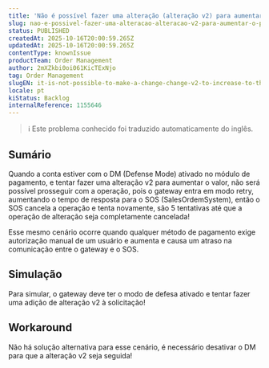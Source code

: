 ```yaml
---
title: 'Não é possível fazer uma alteração (alteração v2) para aumentar o pedido se a conta tiver o Modo de Defesa ativo em pagamentos ou qualquer outro pagamento!'
slug: nao-e-possivel-fazer-uma-alteracao-alteracao-v2-para-aumentar-o-pedido-se-a-conta-tiver-o-modo-de-defesa-ativo-em-pagamentos-ou-qualquer-outro-pagamento
status: PUBLISHED
createdAt: 2025-10-16T20:00:59.265Z
updatedAt: 2025-10-16T20:00:59.265Z
contentType: knownIssue
productTeam: Order Management
author: 2mXZkbi0oi061KicTExNjo
tag: Order Management
slugEN: it-is-not-possible-to-make-a-change-change-v2-to-increase-to-the-order-if-the-account-has-defense-mode-active-in-payments-or-any-other-payment
locale: pt
kiStatus: Backlog
internalReference: 1155646
---
```


>ℹ️ Este problema conhecido foi traduzido automaticamente do inglês.

## Sumário


Quando a conta estiver com o DM (Defense Mode) ativado no módulo de pagamento, e tentar fazer uma alteração v2 para aumentar o valor, não será possível prosseguir com a operação, pois o gateway entra em modo retry, aumentando o tempo de resposta para o SOS (SalesOrdemSystem), então o SOS cancela a operação e tenta novamente, são 5 tentativas até que a operação de alteração seja completamente cancelada!

Esse mesmo cenário ocorre quando qualquer método de pagamento exige autorização manual de um usuário e aumenta e causa um atraso na comunicação entre o gateway e o SOS.
## Simulação


Para simular, o gateway deve ter o modo de defesa ativado e tentar fazer uma adição de alteração v2 à solicitação!


## Workaround


Não há solução alternativa para esse cenário, é necessário desativar o DM para que a alteração v2 seja seguida!



